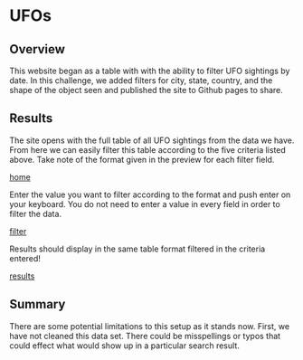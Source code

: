 # UFOs

## Overview

This website began as a table with with the ability to filter UFO sightings by date. In this challenge, we added filters for city, state, country, and the shape of the object seen and published the site to Github pages to share.

## Results

The site opens with the full table of all UFO sightings from the data we have. From here we can easily filter this table according to the five criteria listed above. Take note of the format given in the preview for each filter field.

[home](images/UFO_home)

Enter the value you want to filter according to the format and push enter on your keyboard. You do not need to enter a value in every field in order to filter the data.

[filter](images/UFO_table)

Results should display in the same table format filtered in the criteria entered!

[results](images/UFO_results)

## Summary

There are some potential limitations to this setup as it stands now. First, we have not cleaned this data set. There could be misspellings or typos that could effect what would show up in a particular search result. 
